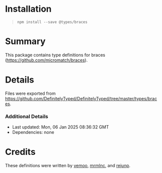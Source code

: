 # Installation
> `npm install --save @types/braces`

# Summary
This package contains type definitions for braces (https://github.com/micromatch/braces).

# Details
Files were exported from https://github.com/DefinitelyTyped/DefinitelyTyped/tree/master/types/braces.

### Additional Details
 * Last updated: Mon, 06 Jan 2025 08:36:32 GMT
 * Dependencies: none

# Credits
These definitions were written by [vemoo](https://github.com/vemoo), [mrmlnc](https://github.com/mrmlnc), and [rejunp](https://github.com/rejunp).
